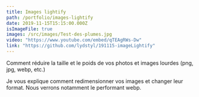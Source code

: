 ```yaml
---
title: Images lightify
path: /portfolio/images-lightify
date: 2019-11-15T15:15:00.000Z
isImageFile: true
images: /src/images/Test-des-plumes.jpg
video: "https://www.youtube.com/embed/qTEAgRWs-Dw"
link: "https://github.com/lydstyl/191115-imageLightify"
---
```


Comment réduire la taille et le poids de vos photos et images lourdes (png, jpg, webp, etc.)

Je vous explique comment redimensionner vos images et changer leur format. Nous verrons notamment le performant webp.
